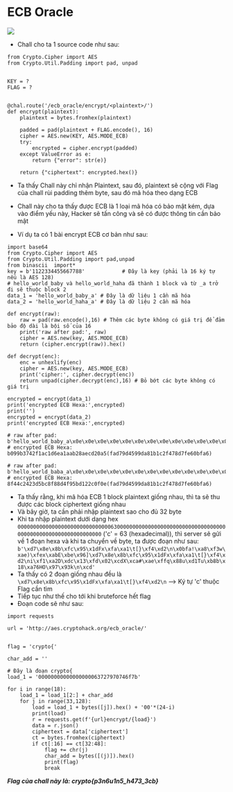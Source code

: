 # ECB Oracle

![](https://i.imgur.com/yKJCDGG.png)

-   Chall cho ta 1 source code như sau:
```
from Crypto.Cipher import AES
from Crypto.Util.Padding import pad, unpad


KEY = ?
FLAG = ?


@chal.route('/ecb_oracle/encrypt/<plaintext>/')
def encrypt(plaintext):
    plaintext = bytes.fromhex(plaintext)

    padded = pad(plaintext + FLAG.encode(), 16)
    cipher = AES.new(KEY, AES.MODE_ECB)
    try:
        encrypted = cipher.encrypt(padded)
    except ValueError as e:
        return {"error": str(e)}

    return {"ciphertext": encrypted.hex()}

```

-   Ta thấy Chall này chỉ nhận Plaintext, sau đó, plaintext sẽ cộng với Flag của chall rùi padding thêm byte, sau đó mã hóa theo dạng ECB

-   Chall này cho ta thấy được ECB là 1 loại mã hóa có bảo mật kém, dựa vào điểm yếu này, Hacker sẽ tấn công và sẽ có được thông tin cần bảo mật
-   Ví dụ ta có 1 bài encrypt ECB cơ bản như sau:
```
import base64 
from Crypto.Cipher import AES
from Crypto.Util.Padding import pad,unpad
from binascii  import*
key = b'1122334455667788'            # Đây là key (phải là 16 ký tự nếu là AES 128) 
# hello_world_baby và hello_world_haha đã thành 1 block và từ _a trở đi sẽ thuộc block 2
data_1 = 'hello_world_baby_a' # Đây là dữ liệu 1 cần mã hóa
data_2 = 'hello_world_haha_a' # Đây là dữ liệu 2 cần mã hóa

def encrypt(raw): 
    raw = pad(raw.encode(),16) # Thêm các byte không có giá trị để đảm bảo độ dài là bội số của 16 
    print('raw after pad:', raw)   
    cipher = AES.new(key, AES.MODE_ECB)    
    return (cipher.encrypt(raw)).hex()

def decrypt(enc):
    enc = unhexlify(enc)
    cipher = AES.new(key, AES.MODE_ECB)
    print('cipher:', cipher.decrypt(enc))
    return unpad(cipher.decrypt(enc),16) # Bỏ bớt các byte không có giá trị

encrypted = encrypt(data_1)
print('encrypted ECB Hexa:',encrypted)
print('')
encrypted = encrypt(data_2)
print('encrypted ECB Hexa:',encrypted)

# raw after pad: b'hello_world_baby_a\x0e\x0e\x0e\x0e\x0e\x0e\x0e\x0e\x0e\x0e\x0e\x0e\x0e\x0e'
# encrypted ECB Hexa: b099b3742f1ac1d6ea1aab28aecd20a5(fad79d4599da81b1c2f478d7fe60bfa6)

# raw after pad: b'hello_world_baba_a\x0e\x0e\x0e\x0e\x0e\x0e\x0e\x0e\x0e\x0e\x0e\x0e\x0e\x0e'
# encrypted ECB Hexa: 8f44c2423d5bc8f88d4f95bd122c0f0e(fad79d4599da81b1c2f478d7fe60bfa6)

```
-   Ta thấy rằng, khi mã hóa ECB 1 block plaintext giống nhau, thì ta sẽ thu được các block ciphertext giống nhau
-   Và bây giờ, ta cần phải nhập plaintext sao cho đủ 32 byte
-   Khi ta nhập plaintext dưới dạng hex ``0000000000000000000000000000006300000000000000000000000000000000000000000000000000000000000000`` ('c' = 63 (hexadecimal)), thì server sẽ gửi về 1 đoạn hexa và khi ta chuyển về byte, ta được đoạn như sau:
``
b'\xd7\x8e\x8b\xfc\x95\x1dFx\xfa\xa1\t[}\xf4\xd2\n\x0bfa!\xa8\xf3w\xae)\xfex\xabE\xbe\x96]\xd7\x8e\x8b\xfc\x95\x1dFx\xfa\xa1\t[}\xf4\xd2\ni\xf1\xa2D\xdc\x13\xfd\x02\xcdX\xca#\xae\xffq\x88u\xd1Tu\xb8b\x18\xa76HO\x97\x93k\n\xcd'
``
-   Ta thấy có 2 đoạn giống nhau đều là ``\xd7\x8e\x8b\xfc\x95\x1dFx\xfa\xa1\t[}\xf4\xd2\n`` --> Ký tự 'c' thuộc Flag cần tìm
-   Tiếp tục như thế cho tới khi bruteforce hết flag
-   Đoạn code sẽ như sau:
```
import requests

url = 'http://aes.cryptohack.org/ecb_oracle/'


flag = 'crypto{'

char_add = ''

# Đây là đoạn crypto{
load_1 = '00000000000000000063727970746f7b'

for i in range(18):
    load_1 = load_1[2:] + char_add
    for j in range(33,128):
        load = load_1 + bytes([j]).hex() + '00'*(24-i)
        print(load)
        r = requests.get(f'{url}encrypt/{load}')
        data = r.json()
        ciphertext = data['ciphertext']
        ct = bytes.fromhex(ciphertext)
        if ct[:16] == ct[32:48]:
            flag += chr(j)
            char_add = bytes([(j)]).hex()
            print(flag)
            break
```

***Flag của chall này là: crypto{p3n6u1n5_h473_3cb}***